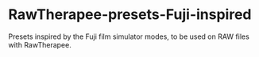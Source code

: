 # RawTherapee-presets-Fuji-inspired
Presets inspired by the Fuji film simulator modes, to be used on RAW files with RawTherapee.
